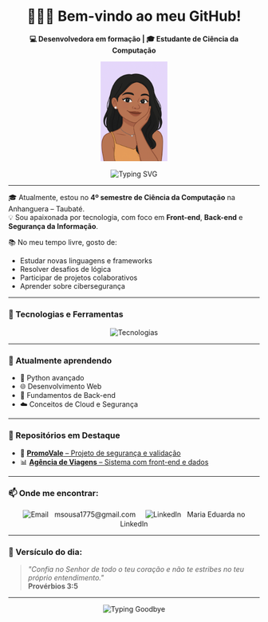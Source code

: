 <h1 align="center">🙋🏽‍♀️ Bem-vindo ao meu GitHub!</h1>

<p align="center">
  <strong>💻 Desenvolvedora em formação | 🎓 Estudante de Ciência da Computação</strong>
</p>

<p align="center">
  <img src="https://github.com/Madusousa23/Madusousa23/blob/main/madu.ilustração.png" alt="Maria avatar" height="200">
</p>

<p align="center">
  <img src="https://readme-typing-svg.herokuapp.com?font=Fira+Code&size=22&duration=3000&pause=500&color=8A2BE2&center=true&vCenter=true&width=435&lines=Apaixonada+por+tecnologia!;Vamos+construir+algo+incrível!+" alt="Typing SVG">
</p>

---

🎓 Atualmente, estou no **4º semestre de Ciência da Computação** na Anhanguera – Taubaté.  
💡 Sou apaixonada por tecnologia, com foco em **Front-end**, **Back-end** e **Segurança da Informação**.

📚 No meu tempo livre, gosto de:
- Estudar novas linguagens e frameworks  
- Resolver desafios de lógica  
- Participar de projetos colaborativos  
- Aprender sobre cibersegurança

---

### 🚀 Tecnologias e Ferramentas

<p align="center">
  <img src="https://skillicons.dev/icons?i=c,python,html,css,azure,mysql,git,github,trello,wordpress" alt="Tecnologias" style="vertical-align: middle;" />
</p>

---

### 🌱 Atualmente aprendendo

- 🐍 Python avançado  
- 🌐 Desenvolvimento Web  
- 🔐 Fundamentos de Back-end  
- ☁️ Conceitos de Cloud e Segurança  

---

### 📌 Repositórios em Destaque

- 🔐 [**PromoVale** – Projeto de segurança e validação](https://github.com/Madusousa23/PromoVale)  
- 📊 [**Agência de Viagens** – Sistema com front-end e dados](https://github.com/Madusousa23/Ag-ncia_Viagens)

---

### 📫 Onde me encontrar:

<p align="center">
  <a href="mailto:msousa1775@gmail.com" style="text-decoration:none; color:inherit;">
    <img src="https://img.shields.io/badge/Gmail-D14836?style=flat&logo=gmail&logoColor=white" alt="Email" height="25" style="vertical-align:middle;" />  
    <span style="vertical-align:middle; margin-left: 8px;">msousa1775@gmail.com</span>
  </a>
  &nbsp;&nbsp;&nbsp;
  <a href="https://www.linkedin.com/in/maria-eduarda-santos-tecnologia" target="_blank" style="text-decoration:none; color:inherit;">
    <img src="https://img.shields.io/badge/LinkedIn-0077B5?style=flat&logo=linkedin&logoColor=white" alt="LinkedIn" height="25" style="vertical-align:middle;" />  
    <span style="vertical-align:middle; margin-left: 8px;">Maria Eduarda no LinkedIn</span>
  </a>
</p>

---

### 💜 Versículo do dia:

> _"Confia no Senhor de todo o teu coração e não te estribes no teu próprio entendimento."_  
> **Provérbios 3:5**

---

<p align="center">
  <img src="https://readme-typing-svg.herokuapp.com?font=Fira+Code&size=22&duration=3000&pause=500&color=FF69B4&center=true&vCenter=true&width=750&lines=✨+Obrigada+por+visitar+meu+perfil!+Vamos+nos+conectar!+💬" alt="Typing Goodbye">
</p>
